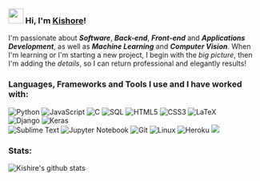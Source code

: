 ### <img src="https://media.giphy.com/media/hvRJCLFzcasrR4ia7z/giphy.gif" width="30px"> Hi, I'm [Kishore](http://shadowprince.me/me)!
I'm passionate about ***Software***, ***Back-end***, ***Front-end*** and ***Applications Development***, as well as ***Machine Learning*** and ***Computer Vision***.
When I'm learning or I'm starting a new project, I begin with the *big picture*, then I'm adding the *details*, so I can return professional and elegantly results!

### Languages, Frameworks and Tools I use and I have worked with:
![Python](https://img.shields.io/badge/-Python-555555?style=flat&logo=python)
![JavaScript](https://img.shields.io/badge/-JavaScript-555555?style=flat&logo=javascript)
![C](https://img.shields.io/badge/-C-555555?style=flat&logo=c)
![SQL](https://img.shields.io/badge/-SQL-555555?style=flat&logo=mysql)
![HTML5](https://img.shields.io/badge/-HTML5-555555?style=flat&logo=html5)
![CSS3](https://img.shields.io/badge/-CSS3-555555?style=flat&logo=css3)
![LaTeX](https://img.shields.io/badge/-LaTeX-555555?style=flat&logo=latex)
<br>
![Django](https://img.shields.io/badge/-Django-333333?style=flat&logo=django)
![Keras](https://img.shields.io/badge/-Keras-333333?style=flat-square&logo=keras)
<br>
![Sublime Text](https://img.shields.io/badge/-Sublime-111111?style=flat&logo=sublime-text)
![Jupyter Notebook](https://img.shields.io/badge/-Jupyter-111111?style=flat-square&logo=jupyter)
![Git](https://img.shields.io/badge/-Git-111111?style=flat&logo=git&logoColor=F05032)
![Linux](https://img.shields.io/badge/-Linux-111111?style=flat&logo=linux&logoColor=FCC624)
![Heroku](https://img.shields.io/badge/-Heroku-111111?style=flat-square&logo=heroku) 
![](https://komarev.com/ghpvc/?username=shadow-prince)
### Stats:
![Kishire's github stats](https://github-readme-stats.vercel.app/api?username=shadow-prince&show_icons=true)
